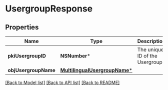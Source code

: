 # UsergroupResponse

## Properties
Name | Type | Description | Notes
------------ | ------------- | ------------- | -------------
**pkiUsergroupID** | **NSNumber*** | The unique ID of the Usergroup | 
**objUsergroupName** | [**MultilingualUsergroupName***](MultilingualUsergroupName.md) |  | 

[[Back to Model list]](../README.md#documentation-for-models) [[Back to API list]](../README.md#documentation-for-api-endpoints) [[Back to README]](../README.md)


